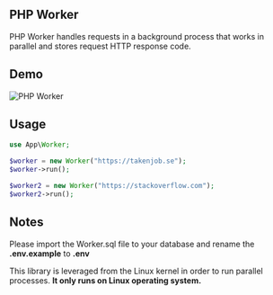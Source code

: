 
## PHP Worker 

PHP Worker handles requests in a background process that works in parallel and stores request HTTP response code.
## Demo
![PHP Worker](https://github.com/KamyabAlex/php-worker/blob/master/php-worker.gif)

## Usage
```php
use App\Worker;

$worker = new Worker("https://takenjob.se");
$worker->run();

$worker2 = new Worker("https://stackoverflow.com");
$worker2->run();

```
## Notes
Please import the Worker.sql file to your database and rename the **.env.example** to **.env**

This library is leveraged from the Linux kernel in order to run parallel processes. **It only runs on Linux operating system.**
